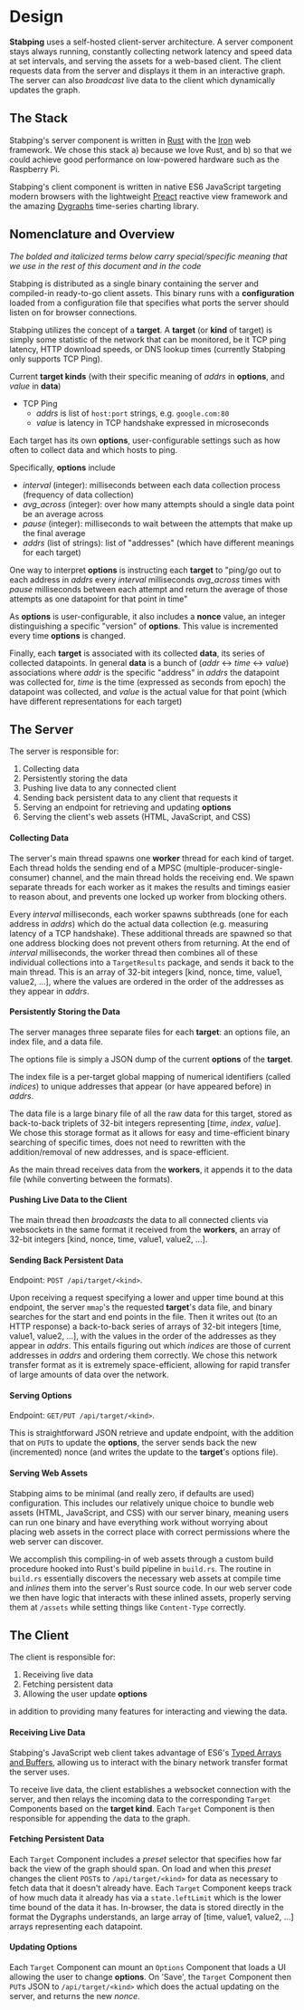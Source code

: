 # Design

**Stabping** uses a self-hosted client-server architecture. A server component
stays always running, constantly collecting network latency and speed data at
set intervals, and serving the assets for a web-based client. The client
requests data from the server and displays it them in an interactive graph. The
server can also *broadcast* live data to the client which dynamically updates
the graph.

## The Stack ##

Stabping's server component is written in [Rust](https://rust-lang.org/) with
the [Iron](http://ironframework.io/) web framework. We chose this stack a)
because we love Rust, and b) so that we could achieve good performance on
low-powered hardware such as the Raspberry Pi.

Stabping's client component is written in native ES6 JavaScript targeting
modern browsers with the lightweight [Preact](https://preactjs.com/) reactive
view framework and the amazing [Dygraphs](http://dygraphs.com/) time-series
charting library.

## Nomenclature and Overview ##

*The bolded and italicized terms below carry special/specific meaning that we
use in the rest of this document and in the code*

Stabping is distributed as a single binary containing the server and
compiled-in ready-to-go client assets. This binary runs with a
**configuration** loaded from a configuration file that specifies what ports
the server should listen on for browser connections.

Stabping utilizes the concept of a **target**. A **target** (or **kind** of
target) is simply some statistic of the network that can be monitored, be it
TCP ping latency, HTTP download speeds, or DNS lookup times (currently Stabping
only supports TCP Ping).

Current **target kinds** (with their specific meaning of *addrs* in
**options**, and *value* in **data**)

* TCP Ping
    * *addrs* is list of `host:port` strings, e.g. `google.com:80`
    * *value* is latency in TCP handshake expressed in microseconds

Each target has its own **options**, user-configurable settings such as how
often to collect data and which hosts to ping.

Specifically, **options** include

* *interval* (integer): milliseconds between each data collection process
  (frequency of data collection)
* *avg_across* (integer): over how many attempts should a single data point be
  an average across
* *pause* (integer): milliseconds to wait between the attempts that make up the
  final average
* *addrs* (list of strings): list of "addresses" (which have different meanings
  for each target)

One way to interpret **options** is instructing each **target** to "ping/go out
to each address in *addrs* every *interval* milliseconds *avg_across* times
with *pause* milliseconds between each attempt and return the average of those
attempts as one datapoint for that point in time"

As **options** is user-configurable, it also includes a **nonce** value, an
integer distinguishing a specific "version" of **options**. This value is
incremented every time **options** is changed.

Finally, each **target** is associated with its collected **data**, its series
of collected datapoints. In general **data** is a bunch of (*addr* <-> *time*
<-> *value*) associations where *addr* is the specific "address" in *addrs* the
datapoint was collected for, *time* is the time (expressed as seconds from
epoch) the datapoint was collected, and *value* is the actual value for that
point (which have different representations for each target)

## The Server ##

The server is responsible for:

1. Collecting data
2. Persistently storing the data
3. Pushing live data to any connected client
4. Sending back persistent data to any client that requests it
5. Serving an endpoint for retrieving and updating **options**
6. Serving the client's web assets (HTML, JavaScript, and CSS)

#### Collecting Data

The server's main thread spawns one **worker** thread for each kind of target.
Each thread holds the sending end of a MPSC (multiple-producer-single-consumer)
channel, and the main thread holds the receiving end. We spawn separate threads
for each worker as it makes the results and timings easier to reason about, and
prevents one locked up worker from blocking others.

Every *interval* milliseconds, each worker spawns subthreads (one for each
address in *addrs*) which do the actual data collection (e.g. measuring latency
of a TCP handshake). These additional threads are spawned so that one address
blocking does not prevent others from returning. At the end of *interval*
milliseconds, the worker thread then combines all of these individual
collections into a `TargetResults` package, and sends it back to the main
thread. This is an array of 32-bit integers [kind, nonce, time, value1, value2,
...], where the values are ordered in the order of the addresses as they appear
in *addrs*.

#### Persistently Storing the Data

The server manages three separate files for each **target**: an options file,
an index file, and a data file.

The options file is simply a JSON dump of the current **options** of the
**target**.

The index file is a per-target global mapping of numerical identifiers (called
*indices*) to unique addresses that appear (or have appeared before) in
*addrs*.

The data file is a large binary file of all the raw data for this target,
stored as back-to-back triplets of 32-bit integers representing [*time*,
*index*, *value*]. We chose this storage format as it allows for easy and
time-efficient binary searching of specific times, does not need to rewritten
with the addition/removal of new addresses, and is space-efficient.

As the main thread receives data from the **workers**, it appends it to the
data file (while converting between the formats).

#### Pushing Live Data to the Client

The main thread then *broadcasts* the data to all connected clients via
websockets in the same format it received from the **workers**, an array of
32-bit integers [kind, nonce, time, value1, value2, ...].

#### Sending Back Persistent Data

Endpoint: `POST /api/target/<kind>`.

Upon receiving a request specifying a lower and upper time bound at this
endpoint, the server `mmap`'s the requested **target**'s data file, and binary
searches for the start and end points in the file. Then it writes out (to an
HTTP response) a back-to-back series of arrays of 32-bit integers [time,
value1, value2, ...], with the values in the order of the addresses as they
appear in *addrs*. This entails figuring out which *indices* are those of
current addresses in *addrs* and ordering them correctly. We chose this network
transfer format as it is extremely space-efficient, allowing for rapid transfer
of large amounts of data over the network.

#### Serving **Options**

Endpoint: `GET/PUT /api/target/<kind>`.

This is straightforward JSON retrieve and update endpoint, with the addition
that on `PUT`s to update the **options**, the server sends back the new
(incremented) nonce (and writes the update to the **target**'s options file).

#### Serving Web Assets

Stabping aims to be minimal (and really zero, if defaults are used)
configuration. This includes our relatively unique choice to bundle web assets
(HTML, JavaScript, and CSS) with our server binary, meaning users can run one
binary and have everything work without worrying about placing web assets in
the correct place with correct permissions where the web server can discover.

We accomplish this compiling-in of web assets through a custom build procedure
hooked into Rust's build pipeline in `build.rs`. The routine in `build.rs`
essentially discovers the necessary web assets at compile time and *inlines*
them into the server's Rust source code. In our web server code we then have
logic that interacts with these inlined assets, properly serving them at
`/assets` while setting things like `Content-Type` correctly.

## The Client ##

The client is responsible for:

1. Receiving live data
2. Fetching persistent data
3. Allowing the user update **options**

in addition to providing many features for interacting and viewing the data.

#### Receiving Live Data

Stabping's JavaScript web client takes advantage of ES6's [Typed Arrays and
Buffers](https://developer.mozilla.org/en-US/docs/Web/JavaScript/Typed_arrays),
allowing us to interact with the binary network transfer format the server
uses.

To receive live data, the client establishes a websocket connection with the
server, and then relays the incoming data to the corresponding `Target`
Components based on the **target kind**. Each `Target` Component is then
responsible for appending the data to the graph.

#### Fetching Persistent Data

Each `Target` Component includes a *preset* selector that specifies how far
back the view of the graph should span. On load and when this *preset* changes
the client `POST`s to `/api/target/<kind>` for data as necessary to fetch data
that it doesn't already have. Each `Target` Component keeps track of how much
data it already has via a `state.leftLimit` which is the lower time bound of
the data it has. In-browser, the data is stored directly in the format the
Dygraphs understands, an large array of [time, value1, value2, ...] arrays
representing each datapoint.

#### Updating **Options**

Each `Target` Component can mount an `Options` Component that loads a UI
allowing the user to change **options**. On 'Save', the `Target` Component then
`PUT`s JSON to `/api/target/<kind>` which does the actual updating on the
server, and returns the new *nonce*.
